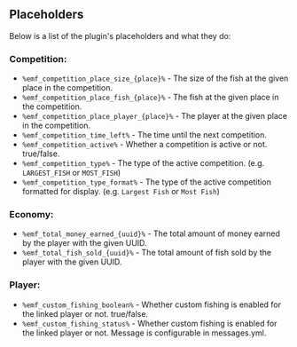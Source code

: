 ## Placeholders

Below is a list of the plugin's placeholders and what they do:

### Competition:
- `%emf_competition_place_size_{place}%` - The size of the fish at the given place in the competition.
- `%emf_competition_place_fish_{place}%` - The fish at the given place in the competition.
- `%emf_competition_place_player_{place}%` - The player at the given place in the competition.
- `%emf_competition_time_left%` - The time until the next competition.
- `%emf_competition_active%` - Whether a competition is active or not. true/false.
- `%emf_competition_type%` - The type of the active competition. (e.g. `LARGEST_FISH` or `MOST_FISH`)
- `%emf_competition_type_format%` - The type of the active competition formatted for display. (e.g. `Largest Fish` or `Most Fish`)

### Economy:
- `%emf_total_money_earned_{uuid}%` - The total amount of money earned by the player with the given UUID.
- `%emf_total_fish_sold_{uuid}%` - The total amount of fish sold by the player with the given UUID.

### Player:
- `%emf_custom_fishing_boolean%` - Whether custom fishing is enabled for the linked player or not. true/false.
- `%emf_custom_fishing_status%` - Whether custom fishing is enabled for the linked player or not. Message is configurable in messages.yml.